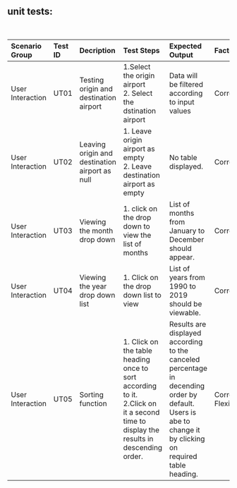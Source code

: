 ## unit tests:
<br /> 

| Scenario Group | Test ID | Decription | Test Steps | Expected Output | Factors | Metrics | Remarks |
| :-             | :-      | :-         | :-         | :-              | :-      | :-      | :-      |
|User Interaction|UT01|Testing origin and destination airport|1.Select the origin airport<br />2. Select the dstination airport|Data will be filtered according to input values|Correctness|-|-|
|User Interaction|UT02|Leaving origin and destination airport as null|1. Leave origin airport as empty<br />2. Leave destination airport as empty|No table displayed.|Correctness|-|-|
|User Interaction|UT03|Viewing the month drop down |1. click on the drop down to view the list of months|List of months from January to December should appear.|Correctness|-|-|
|User Interaction|UT04|Viewing the year drop down list|1. Click on the drop down list to view|List of years from 1990 to 2019 should be viewable.|Correctness|-|-|
|User Interaction|UT05|Sorting function|1. Click on the table heading once to sort according to it.<br >2.Click on it a second time to display the results in descending order.|Results are displayed according to the canceled percentage in decending order by default. Users is abe to change it by clicking on required table heading.|Correctness<br />Flexibility|-|-|
